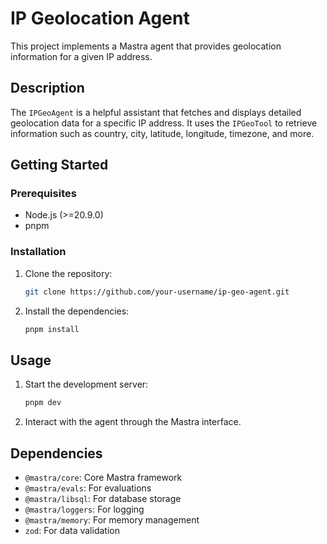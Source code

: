 # IP Geolocation Agent

This project implements a Mastra agent that provides geolocation information for a given IP address.

## Description

The `IPGeoAgent` is a helpful assistant that fetches and displays detailed geolocation data for a specific IP address. It uses the `IPGeoTool` to retrieve information such as country, city, latitude, longitude, timezone, and more.

## Getting Started

### Prerequisites

- Node.js (>=20.9.0)
- pnpm

### Installation

1. Clone the repository:
   ```bash
   git clone https://github.com/your-username/ip-geo-agent.git
   ```
2. Install the dependencies:
   ```bash
   pnpm install
   ```

## Usage

1. Start the development server:
   ```bash
   pnpm dev
   ```
2. Interact with the agent through the Mastra interface.

## Dependencies

- `@mastra/core`: Core Mastra framework
- `@mastra/evals`: For evaluations
- `@mastra/libsql`: For database storage
- `@mastra/loggers`: For logging
- `@mastra/memory`: For memory management
- `zod`: For data validation

